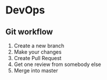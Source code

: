 # DevOps

## Git workflow

1. Create a new branch
2. Make your changes
3. Create Pull Request
4. Get one review from somebody else
5. Merge into master
